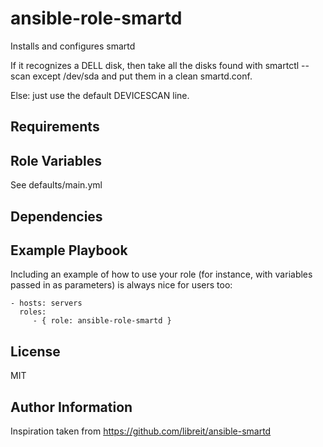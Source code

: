 ansible-role-smartd
=========

Installs and configures smartd

If it recognizes a DELL disk, then take all the disks found with smartctl --scan except /dev/sda and put them in a clean smartd.conf.

Else: just use the default DEVICESCAN line.

Requirements
------------


Role Variables
--------------

See defaults/main.yml

Dependencies
------------


Example Playbook
----------------

Including an example of how to use your role (for instance, with variables passed in as parameters) is always nice for users too:

    - hosts: servers
      roles:
         - { role: ansible-role-smartd }

License
-------

MIT

Author Information
------------------

Inspiration taken from https://github.com/libreit/ansible-smartd

